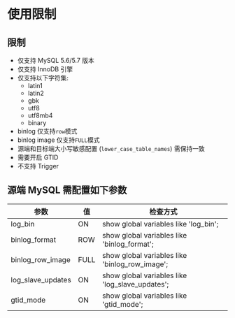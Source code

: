 # 使用限制

## 限制

- 仅支持 MySQL 5.6/5.7 版本
- 仅支持 InnoDB 引擎
- 仅支持以下字符集:
	- latin1
	- latin2
	- gbk
	- utf8
	- utf8mb4
	- binary
- binlog 仅支持`row`模式
- binlog image 仅支持`FULL`模式
- 源端和目标端大小写敏感配置 (`lower_case_table_names`) 需保持一致 
- 需要开启 GTID
- 不支持 Trigger

## 源端 MySQL 需配置如下参数

| 参数  | 值 | 检查方式 | 
| ------------- | ------------- | ------------- | 
| log_bin | ON | show global variables like 'log_bin'; |
| binlog_format | ROW | show global variables like 'binlog_format'; |
| binlog_row_image | FULL | show global variables like 'binlog_row_image'; |
| log_slave_updates | ON | show global variables like 'log_slave_updates'; |
| gtid_mode | ON | show global variables like 'gtid_mode'; |

